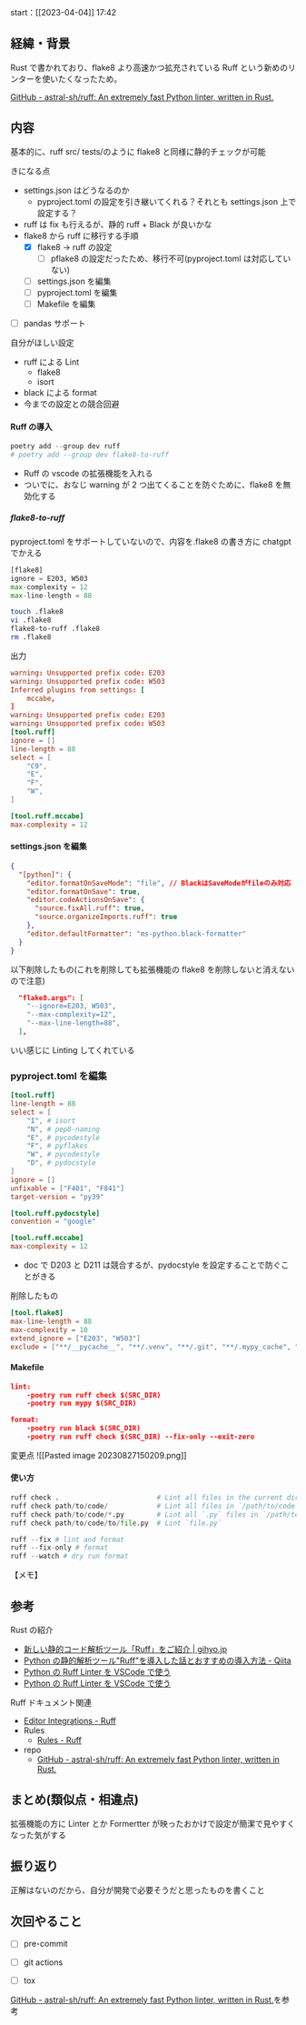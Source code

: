 start：[[2023-04-04]] 17:42

## 経緯・背景

Rust で書かれており、flake8 より高速かつ拡充されている Ruff という新めのリンターを使いたくなったため。

[GitHub - astral-sh/ruff: An extremely fast Python linter, written in Rust.](https://github.com/astral-sh/ruff)

## 内容

基本的に、ruff src/ tests/のように flake8 と同様に静的チェックが可能

きになる点

- settings.json はどうなるのか
  - pyproject.toml の設定を引き継いてくれる？それとも settings.json 上で設定する？
- ruff は fix も行えるが、静的 ruff + Black が良いかな
- flake8 から ruff に移行する手順
  - [x] flake8 -> ruff の設定
    - [ ] pflake8 の設定だったため、移行不可(pyproject.toml は対応していない)
  - [ ] settings.json を編集
  - [ ] pyproject.toml を編集
  - [ ] Makefile を編集
- [ ] pandas サポート

自分がほしい設定

- ruff による Lint
  - flake8
  - isort
- black による format
- 今までの設定との競合回避

#### Ruff の導入

```python
poetry add --group dev ruff
# poetry add --group dev flake8-to-ruff
```

- Ruff の vscode の拡張機能を入れる
- ついでに、おなじ warning が 2 つ出てくることを防ぐために、flake8 を無効化する

##### flake8-to-ruff

pyproject.toml をサポートしていないので、内容を.flake8 の書き方に chatgpt でかえる

```python
[flake8]
ignore = E203, W503
max-complexity = 12
max-line-length = 88
```

```sh
touch .flake8
vi .flake8
flake8-to-ruff .flake8
rm .flake8
```

出力

```toml
warning: Unsupported prefix code: E203
warning: Unsupported prefix code: W503
Inferred plugins from settings: [
    mccabe,
]
warning: Unsupported prefix code: E203
warning: Unsupported prefix code: W503
[tool.ruff]
ignore = []
line-length = 88
select = [
    "C9",
    "E",
    "F",
    "W",
]

[tool.ruff.mccabe]
max-complexity = 12
```

#### settings.json を編集

```json
{
  "[python]": {
    "editor.formatOnSaveMode": "file", // BlackはSaveModeがfileのみ対応
    "editor.formatOnSave": true,
    "editor.codeActionsOnSave": {
      "source.fixAll.ruff": true,
      "source.organizeImports.ruff": true
    },
    "editor.defaultFormatter": "ms-python.black-formatter"
  }
}
```

以下削除したもの(これを削除しても拡張機能の flake8 を削除しないと消えないので注意)

```json
  "flake8.args": [
    "--ignore=E203, W503",
    "--max-complexity=12",
    "--max-line-length=88",
  ],
```

いい感じに Linting してくれている

### pyproject.toml を編集

```toml
[tool.ruff]
line-length = 88
select = [
    "I", # isort
    "N", # pep8-naming
    "E", # pycodestyle
    "F", # pyflakes
    "W", # pycodestyle
    "D", # pydocstyle
]
ignore = []
unfixable = ["F401", "F841"]
target-version = "py39"

[tool.ruff.pydocstyle]
convention = "google"

[tool.ruff.mccabe]
max-complexity = 12
```

- doc で D203 と D211 は競合するが、pydocstyle を設定することで防ぐことがきる

削除したもの

```toml
[tool.flake8]
max-line-length = 88
max-complexity = 10
extend_ignore = ["E203", "W503"]
exclude = ["**/__pycache__", "**/.venv", "**/.git", "**/.mypy_cache", "**/.pytest_cache"]
```

#### Makefile

```json
lint:
	-poetry run ruff check $(SRC_DIR)
	-poetry run mypy $(SRC_DIR)

format:
	-poetry run black $(SRC_DIR)
	-poetry run ruff check $(SRC_DIR) --fix-only --exit-zero
```

変更点
![[Pasted image 20230827150209.png]]

#### 使い方

```python
ruff check .                        # Lint all files in the current directory (and any subdirectories)
ruff check path/to/code/            # Lint all files in `/path/to/code` (and any subdirectories)
ruff check path/to/code/*.py        # Lint all `.py` files in `/path/to/code`
ruff check path/to/code/to/file.py  # Lint `file.py`
```

```python
ruff --fix # lint and format
ruff --fix-only # format
ruff --watch # dry run format
```

【メモ】

## 参考

Rust の紹介

- [新しい静的コード解析ツール「Ruff」をご紹介 | gihyo.jp](https://gihyo.jp/article/2023/03/monthly-python-2303)
- [Python の静的解析ツール"Ruff"を導入した話とおすすめの導入方法 - Qiita](https://qiita.com/yuji38kwmt/items/63e82126076204923520)
- [Python の Ruff Linter を VSCode で使う](https://zenn.dev/enven/articles/python-ruff-with-vscode)
- [Python の Ruff Linter を VSCode で使う](https://zenn.dev/enven/articles/python-ruff-with-vscode)

Ruff ドキュメント関連

- [Editor Integrations - Ruff](https://beta.ruff.rs/docs/editor-integrations/)
- Rules
  - [Rules - Ruff](https://beta.ruff.rs/docs/rules/#pyflakes-f)
- repo
  - [GitHub - astral-sh/ruff: An extremely fast Python linter, written in Rust.](https://github.com/astral-sh/ruff)

## まとめ(類似点・相違点)

拡張機能の方に Linter とか Formertter が映ったおかけで設定が簡潔で見やすくなった気がする

## 振り返り

正解はないのだから、自分が開発で必要そうだと思ったものを書くこと

## 次回やること

- [ ] pre-commit

- [ ] git actions

- [ ] tox

[GitHub - astral-sh/ruff: An extremely fast Python linter, written in Rust.](https://github.com/astral-sh/ruff?tab=readme-ov-file#usage)を参考
